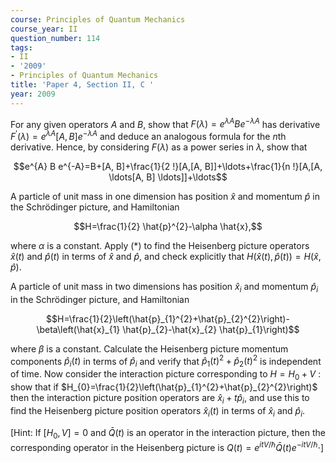 ```yaml
---
course: Principles of Quantum Mechanics
course_year: II
question_number: 114
tags:
- II
- '2009'
- Principles of Quantum Mechanics
title: 'Paper 4, Section II, C '
year: 2009
---
```




For any given operators $A$ and $B$, show that $F(\lambda)=e^{\lambda A} B e^{-\lambda A}$ has derivative $F^{\prime}(\lambda)=e^{\lambda A}[A, B] e^{-\lambda A}$ and deduce an analogous formula for the $n$th derivative. Hence, by considering $F(\lambda)$ as a power series in $\lambda$, show that

$$e^{A} B e^{-A}=B+[A, B]+\frac{1}{2 !}[A,[A, B]]+\ldots+\frac{1}{n !}[A,[A, \ldots[A, B] \ldots]]+\ldots$$

A particle of unit mass in one dimension has position $\hat{x}$ and momentum $\hat{p}$ in the Schrödinger picture, and Hamiltonian

$$H=\frac{1}{2} \hat{p}^{2}-\alpha \hat{x},$$

where $\alpha$ is a constant. Apply $(*)$ to find the Heisenberg picture operators $\hat{x}(t)$ and $\hat{p}(t)$ in terms of $\hat{x}$ and $\hat{p}$, and check explicitly that $H(\hat{x}(t), \hat{p}(t))=H(\hat{x}, \hat{p})$.

A particle of unit mass in two dimensions has position $\hat{x}_{i}$ and momentum $\hat{p}_{i}$ in the Schrödinger picture, and Hamiltonian

$$H=\frac{1}{2}\left(\hat{p}_{1}^{2}+\hat{p}_{2}^{2}\right)-\beta\left(\hat{x}_{1} \hat{p}_{2}-\hat{x}_{2} \hat{p}_{1}\right)$$

where $\beta$ is a constant. Calculate the Heisenberg picture momentum components $\hat{p}_{i}(t)$ in terms of $\hat{p}_{i}$ and verify that $\hat{p}_{1}(t)^{2}+\hat{p}_{2}(t)^{2}$ is independent of time. Now consider the interaction picture corresponding to $H=H_{0}+V$ : show that if $H_{0}=\frac{1}{2}\left(\hat{p}_{1}^{2}+\hat{p}_{2}^{2}\right)$ then the interaction picture position operators are $\hat{x}_{i}+t \hat{p}_{i}$, and use this to find the Heisenberg picture position operators $\hat{x}_{i}(t)$ in terms of $\hat{x}_{i}$ and $\hat{p}_{i}$.

[Hint: If $\left[H_{0}, V\right]=0$ and $\bar{Q}(t)$ is an operator in the interaction picture, then the corresponding operator in the Heisenberg picture is $\left.Q(t)=e^{i t V / \hbar} \bar{Q}(t) e^{-i t V / \hbar} \cdot\right]$